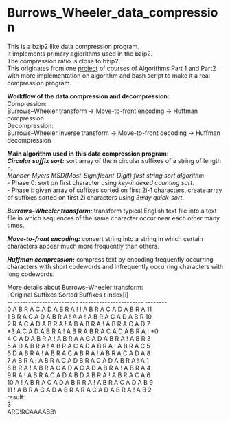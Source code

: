 # Burrows_Wheeler_data_compression

This is a bzip2 like data compression program.\
It implements primary aglorithms used in the bzip2.\
The compression ratio is close to bzip2.\
This originates from one [project](https://coursera.cs.princeton.edu/algs4/assignments/burrows/specification.php) of courses of Algorithms Part 1 and Part2 with more implementation on algorithm and bash script to make it a real compression program.


**Workflow of the data compression and decompression:**\
Compression:\
Burrows–Wheeler transform -> Move-to-front encoding -> Huffman compression\
Decompression:\
Burrows–Wheeler inverse transform -> Move-to-front decoding -> Huffman decompression

**Main algorithm used in this data compression program**:\
***Circular suffix sort:*** sort array of the n circular suffixes of a string of length n.\
            *Manber-Myers MSD(Most-Significant-Digit) first string sort algorithm*\
                        - Phase 0: sort on first character using *key-indexed counting sort*.\
                        - Phase i: given array of suffixes sorted on first 2i-1 characters, create array of suffixes sorted on first 2i characters using *3way quick-sort*.
            
***Burrows–Wheeler transform:*** transform typical English text file into a text file in which sequences of the same character occur near each other many times.

***Move-to-front encoding:*** convert string into a string in which certain characters appear much more frequently than others.

***Huffman compression:*** compress text by encoding frequently occurring characters with short codewords and infrequently occurring characters with long codewords.


More details about Burrows–Wheeler transform:\
i          Original Suffixes          Sorted Suffixes       t    index[i]\
--    -----------------------     -----------------------    --------\
 0    A B R A C A D A B R A !     ! A B R A C A D A B R A    11\
 1    B R A C A D A B R A ! A     A ! A B R A C A D A B R    10\
 2    R A C A D A B R A ! A B     A B R A ! A B R A C A D    7\
*3    A C A D A B R A ! A B R     A B R A C A D A B R A !   *0\
 4    C A D A B R A ! A B R A     A C A D A B R A ! A B R    3\
 5    A D A B R A ! A B R A C     A D A B R A ! A B R A C    5\
 6    D A B R A ! A B R A C A     B R A ! A B R A C A D A    8\
 7    A B R A ! A B R A C A D     B R A C A D A B R A ! A    1\
 8    B R A ! A B R A C A D A     C A D A B R A ! A B R A    4\
 9    R A ! A B R A C A D A B     D A B R A ! A B R A C A    6\
10    A ! A B R A C A D A B R     R A ! A B R A C A D A B    9\
11    ! A B R A C A D A B R A     R A C A D A B R A ! A B    2\
result:\
3\
ARD!RCAAAABB\
